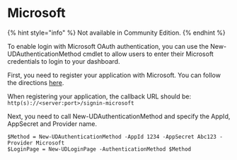 # Microsoft

{% hint style="info" %}
Not available in Community Edition. 
{% endhint %}

To enable login with Microsoft OAuth authentication, you can use the New-UDAuthenticationMethod cmdlet to allow users to enter their Microsoft credentials to login to your dashboard.

First, you need to register your application with Microsoft. You can follow the directions [here](https://docs.microsoft.com/en-us/aspnet/core/security/authentication/social/microsoft-logins?tabs=aspnetcore2x).

When registering your application, the callback URL should be: `http(s)://<server:port>/signin-microsoft`

Next, you need to call New-UDAuthenticationMethod and specify the AppId, AppSecret and Provider name.

```text
$Method = New-UDAuthenticationMethod -AppId 1234 -AppSecret Abc123 -Provider Microsoft
$LoginPage = New-UDLoginPage -AuthenticationMethod $Method
```

